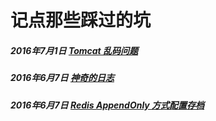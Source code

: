 # 记点那些踩过的坑

##### 2016年7月1日 [Tomcat 乱码问题](https://github.com/VioletLife/storys/blob/master/20160630/tomcat-encoding.MD)

##### 2016年6月7日 [神奇的日志](https://github.com/VioletLife/storys/blob/master/strange-logging.MD)

##### 2016年6月7日 [Redis AppendOnly 方式配置存档](https://github.com/VioletLife/storys/blob/master/document/redis-config.MD)



